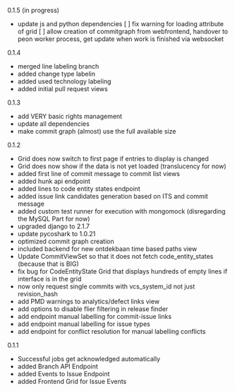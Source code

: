 0.1.5 (in progress)
- update js and python dependencies
[ ] fix warning for loading attribute of grid
[ ] allow creation of commitgraph from webfrontend, handover to peon worker process, get update when work is finished via websocket

0.1.4
- merged line labeling branch
- added change type labelin
- added used technology labeling
- added initial pull request views

0.1.3
- add VERY basic rights management
- update all dependencies
- make commit graph (almost) use the full available size

0.1.2
- Grid does now switch to first page if entries to display is changed
- Grid does now show if the data is not yet loaded (translucency for now)
- added first line of commit message to commit list views
- added hunk api endpoint
- added lines to code entity states endpoint
- added issue link candidates generation based on ITS and commit message
- added custom test runner for execution with mongomock (disregarding the MySQL Part for now)
- upgraded django to 2.1.7
- update pycoshark to 1.0.21
- optimized commit graph creation
- included backend for new ontdekbaan time based paths view
- Update CommitViewSet so that it does not fetch code_entity_states (because that is BIG)
- fix bug for CodeEntityState Grid that displays hundreds of empty lines if interface is in the grid
- now only request single commits with vcs_system_id not just revision_hash
- add PMD warnings to analytics/defect links view
- add options to disable flier filtering in release finder
- add endpoint manual labelling for commit-issue links
- add endpoint manual labelling for issue types
- add endpoint for conflict resolution for manual labelling conflicts

0.1.1
- Successful jobs get acknowledged automatically
- added Branch API Endpoint
- added Events to Issue Endpoint
- added Frontend Grid for Issue Events
